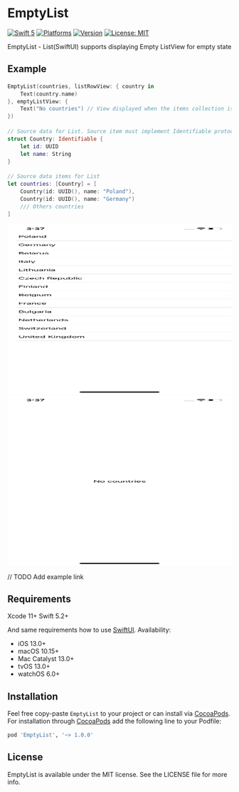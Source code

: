 # EmptyList

[![Swift 5](https://img.shields.io/badge/swift-5-orange)](https://swift.org/)
[![Platforms](https://img.shields.io/cocoapods/p/EmptyList)](https://cocoapods.org/pods/EmptyList)
[![Version](https://img.shields.io/cocoapods/v/EmptyList.svg?style=flat)](https://cocoapods.org/pods/EmptyList)
[![License: MIT](https://img.shields.io/badge/License-MIT-yellow.svg)](https://opensource.org/licenses/MIT)

EmptyList - List(SwiftUI) supports displaying Empty ListView for empty state

## Example

```swift
EmptyList(countries, listRowView: { country in
    Text(country.name)
}, emptyListView: {
    Text("No countries") // View displayed when the items collection isEmpty
})

// Source data for List. Source item must implement Identifiable protocol
struct Country: Identifiable {
    let id: UUID
    let name: String
}

// Source data items for List 
let countries: [Country] = [
    Country(id: UUID(), name: "Poland"),
    Country(id: UUID(), name: "Germany")
    /// Others countries 
]
```

<div align="center"><img src="Assets/Countries.png" width="100%" height="382px"></div>
<div align="center"><img src="Assets/NoCountries.png" width="100%" height="382px"></div>

// TODO Add example link

## Requirements

Xcode 11+
Swift 5.2+

And same requirements how to use [SwiftUI](https://developer.apple.com/documentation/swiftui). Availability:
- iOS 13.0+
- macOS 10.15+
- Mac Catalyst 13.0+
- tvOS 13.0+
- watchOS 6.0+

## Installation

Feel free copy-paste ```EmptyList``` to your project or can install via [CocoaPods](https://cocoapods.org).
For installation through [CocoaPods](https://cocoapods.org) add the following line to your Podfile:

```ruby
pod 'EmptyList', '~> 1.0.0'
```

## License

EmptyList is available under the MIT license. See the LICENSE file for more info.
